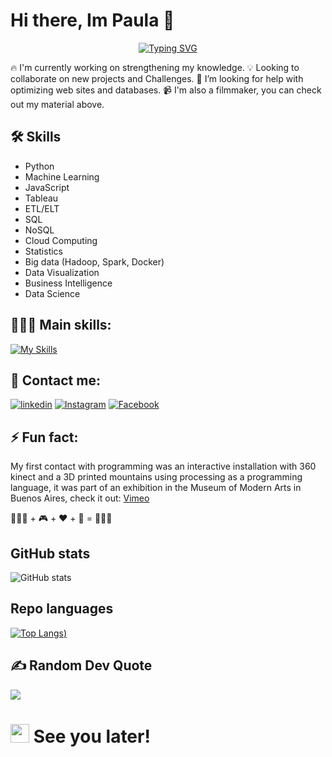 # Hi there, Im Paula 👋 

<p align="center">
<a href="https://git.io/typing-svg"><img src="https://readme-typing-svg.herokuapp.com?font=Fira+Code&weight=500&size=24&duration=7000&pause=500&color=CF0000&width=500&lines=DATA+SCIENTIST+%26+FUTURE+DEVELOPER" alt="Typing SVG" /></a>
<p align="center">

🔥 I'm currently working on strengthening my knowledge.
💡 Looking to collaborate on new projects and Challenges.
🤔 I’m looking for help with optimizing web sites and databases.
📹 I'm also a filmmaker, you can check out my material above.

## 🛠 Skills

-  Python
- Machine Learning
-  JavaScript
-  Tableau
-  ETL/ELT
-  SQL
-  NoSQL
-  Cloud Computing
-  Statistics
-  Big data (Hadoop, Spark, Docker)
-  Data Visualization
-  Business Intelligence
-  Data Science

## 👩🏻‍💻 Main skills: 
[![My Skills](https://skillicons.dev/icons?i=ae,py,postgres,mysql,vscode,gcp&theme=light)](https://skillicons.dev)

## 🔗 Contact me:
[![linkedin](https://img.shields.io/badge/linkedin-0A66C2?style=for-the-badge&logo=linkedin&logoColor=white)]([https://www.linkedin.com/in/paupallares/)
[![Instagram](https://img.shields.io/badge/Instagram-E4405F?style=for-the-badge&logo=instagram&logoColor=white)](https://instagram.com/ppupipallares)
[![Facebook](https://img.shields.io/badge//Facebook-1877F2?style=for-the-badge&logo=facebook&logoColor=white)](https://www.facebook.com/ppablahoney)


## ⚡ Fun fact: 
My first contact with programming was an interactive installation with 360 kinect and a 3D printed mountains using processing as a programming language, it was part of an exhibition in the Museum of Modern Arts in Buenos Aires, check it out: <a href="https://vimeo.com/256058743">Vimeo</a>

👩🏻‍💻 + 🎮 + ❤️ + 🧠 = 🎨👌🏼

## GitHub stats
![ GitHub stats](https://github-readme-stats.vercel.app/api?username=ssanjua&show_icons=true&theme=tokyonight)

## Repo languages
[![Top Langs](https://github-readme-stats.vercel.app/api/top-langs/?username=ssanjua&layout=compact&size_weight=0.5&count_weight=0.5&hide=Cython))](https://github.com/ssanjua/github-readme-stats)

## ✍️ Random Dev Quote
![](https://quotes-github-readme.vercel.app/api?type=horizontal&theme=tokyonight)

<h1><img src="https://emojis.slackmojis.com/emojis/images/1531849430/4246/blob-sunglasses.gif?1531849430" width="30"/> See you later!</h1>

